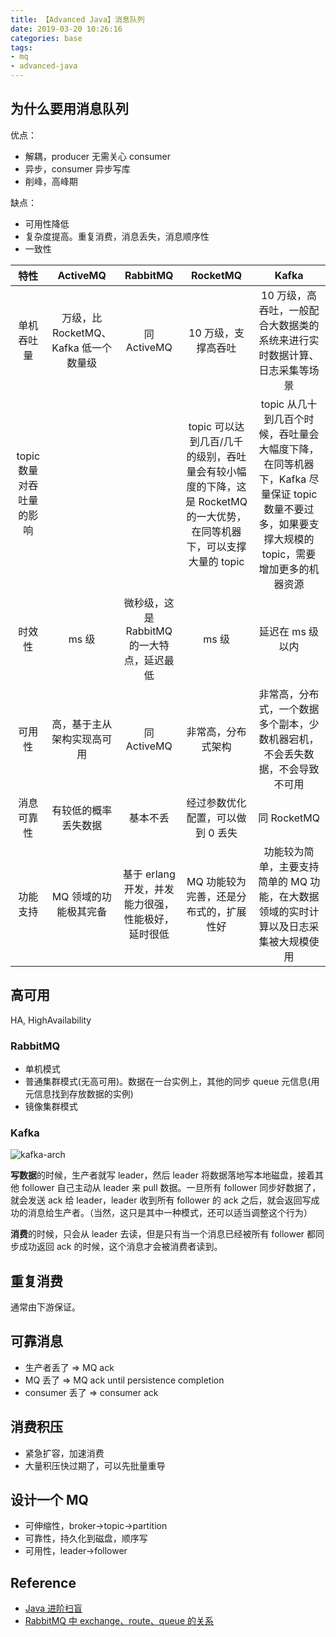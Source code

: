 ```yaml
---
title: 【Advanced Java】消息队列
date: 2019-03-20 10:26:16
categories: base
tags:
- mq
- advanced-java
---
```


## 为什么要用消息队列

优点：

- 解耦，producer 无需关心 consumer
- 异步，consumer 异步写库
- 削峰，高峰期

缺点：

- 可用性降低
- 复杂度提高。重复消费，消息丢失，消息顺序性
- 一致性

**特性**|**ActiveMQ**|**RabbitMQ**|**RocketMQ**|**Kafka**
:-----:|:-----:|:-----:|:-----:|:-----:
单机吞吐量|万级，比 RocketMQ、Kafka 低一个数量级|同 ActiveMQ|10 万级，支撑高吞吐|10 万级，高吞吐，一般配合大数据类的系统来进行实时数据计算、日志采集等场景
topic 数量对吞吐量的影响| | |topic 可以达到几百/几千的级别，吞吐量会有较小幅度的下降，这是 RocketMQ 的一大优势，在同等机器下，可以支撑大量的 topic|topic 从几十到几百个时候，吞吐量会大幅度下降，在同等机器下，Kafka 尽量保证 topic 数量不要过多，如果要支撑大规模的 topic，需要增加更多的机器资源
时效性|ms 级|微秒级，这是 RabbitMQ 的一大特点，延迟最低|ms 级|延迟在 ms 级以内
可用性|高，基于主从架构实现高可用|同 ActiveMQ|非常高，分布式架构|非常高，分布式，一个数据多个副本，少数机器宕机，不会丢失数据，不会导致不可用
消息可靠性|有较低的概率丢失数据|基本不丢|经过参数优化配置，可以做到 0 丢失|同 RocketMQ
功能支持|MQ 领域的功能极其完备|基于 erlang 开发，并发能力很强，性能极好，延时很低|MQ 功能较为完善，还是分布式的，扩展性好|功能较为简单，主要支持简单的 MQ 功能，在大数据领域的实时计算以及日志采集被大规模使用


## 高可用

HA, HighAvailability

### RabbitMQ

- 单机模式
- 普通集群模式(无高可用)。数据在一台实例上，其他的同步 queue 元信息(用元信息找到存放数据的实例)
- 镜像集群模式

### Kafka

![kafka-arch](https://ws1.sinaimg.cn/large/8a79c363gy1g1948weau8j20k10g2aaa.jpg)

**写数据**的时候，生产者就写 leader，然后 leader 将数据落地写本地磁盘，接着其他 follower 自己主动从 leader 来 pull 数据。一旦所有 follower 同步好数据了，就会发送 ack 给 leader，leader 收到所有 follower 的 ack 之后，就会返回写成功的消息给生产者。（当然，这只是其中一种模式，还可以适当调整这个行为）

**消费**的时候，只会从 leader 去读，但是只有当一个消息已经被所有 follower 都同步成功返回 ack 的时候，这个消息才会被消费者读到。


## 重复消费

通常由下游保证。

## 可靠消息

- 生产者丢了 => MQ ack
- MQ 丢了 => MQ ack until persistence completion
- consumer 丢了 => consumer ack

## 消费积压

- 紧急扩容，加速消费
- 大量积压快过期了，可以先批量重导

## 设计一个 MQ

- 可伸缩性，broker->topic->partition
- 可靠性，持久化到磁盘，顺序写
- 可用性，leader->follower
































## Reference

- [Java 进阶扫盲](https://doocs.github.io/advanced-java/#/)
- [RabbitMQ 中 exchange、route、queue 的关系](https://www.cnblogs.com/linkenpark/p/5393666.html)